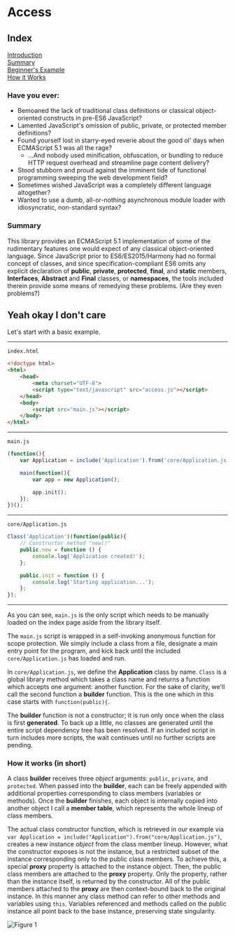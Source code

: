 # Access

## Index
[Introduction](#have-you-ever)  
[Summary](#summary)  
[Beginner's Example](#yeah-okay-i-dont-care)  
[How it Works](#how-it-works-in-short)  

### Have you ever:
* Bemoaned the lack of traditional class definitions or classical object-oriented constructs in pre-ES6 JavaScript?
* Lamented JavaScript's omission of public, private, or protected member definitions?
* Found yourself lost in starry-eyed reverie about the good ol' days when ECMAScript 5.1 was all the rage?
  * ...And nobody used minification, obfuscation, or bundling to reduce HTTP request overhead and streamline page content delivery?
* Stood stubborn and proud against the imminent tide of functional programming sweeping the web development field?
* Sometimes wished JavaScript was a completely different language altogether?
* Wanted to use a dumb, all-or-nothing asynchronous module loader with idiosyncratic, non-standard syntax?

### Summary
This library provides an ECMAScript 5.1 implementation of some of the rudimentary features one would expect of any classical object-oriented language. Since JavaScript prior to ES6/ES2015/Harmony had no formal concept of classes, and since specification-compliant ES6 omits any explicit declaration of **public**, **private**, **protected**, **final**, and **static** members, **Interfaces**, **Abstract** and **Final** classes, or **namespaces**, the tools included therein provide some means of remedying these problems. (Are they even problems?)

## Yeah okay I don't care
Let's start with a basic example.

---

`index.html`
```html
<!doctype html>
<html>
	<head>
		<meta charset="UTF-8">
		<script type="text/javascript" src="access.js"></script>
	</head>
	<body>
		<script src="main.js"></script>
	</body>
</html>
```

---

`main.js`
```javascript
(function(){
	var Application = include('Application').from('core/Application.js');

	main(function(){
		var app = new Application();

		app.init();
	});
})();
```

---

`core/Application.js`
```javascript
Class('Application')(function(public){
	// Constructor method "new()"
	public.new = function () {
		console.log('Application created!');
	};

	public.init = function () {
		console.log('Starting application...');
	};
});
```

---

As you can see, `main.js` is the only script which needs to be manually loaded on the index page aside from the library itself.

The `main.js` script is wrapped in a self-invoking anonymous function for scope protection. We simply include a class from a file, designate a main entry point for the program, and kick back until the included `core/Application.js` has loaded and run.

In `core/Application.js`, we define the **Application** class by name. `Class` is a global library method which takes a class name and returns a function which accepts one argument: another function. For the sake of clarity, we'll call the second function a **builder** function. This is the one which in this case starts with `function(public){`.

The **builder** function is not a constructor; it is run only once when the class is first **generated**. To back up a little, no classes are generated until the entire script dependency tree has been resolved. If an included script in turn includes more scripts, the wait continues until no further scripts are pending.

### How it works (in short)
A class **builder** receives three *object* arguments: `public`, `private`, and `protected`. When passed into the **builder**, each can be freely appended with additional properties corresponding to class members (variables or methods). Once the **builder** finishes, each object is internally copied into another object I call a **member table**, which represents the whole lineup of class members.

The actual class constructor function, which is retrieved in our example via `var Application = include("Application").from("core/Application.js")`, creates a new instance *object* from the class member lineup. However, what the constructor exposes is not the instance, but a restricted subset of the instance corresponding only to the public class members. To achieve this, a special **proxy** property is attached to the instance object. Then, the public class members are attached to the **proxy** property. Only the property, rather than the instance itself, is returned by the constructor. All of the public members attached to the **proxy** are then context-bound back to the original instance. In this manner any class method can refer to other methods and variables using `this`. Variables referenced and methods called on the public instance all point back to the base instance, preserving state singularity.

![Figure 1](https://raw.github.com/mbellman/access/master/diagrams/instance.png)